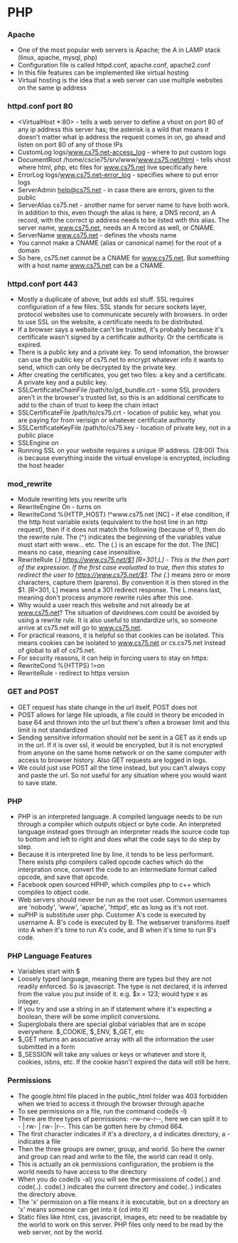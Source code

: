 # PHP

### Apache

- One of the most popular web servers is Apache; the A in LAMP stack (linux, apache, mysql, php)
- Configuration file is called httpd.conf, apache.conf, apache2.conf
- In this file features can be implemented like virtual hosting
- Virtual hosting is the idea that a web server can use multiple websites on the same ip address

### httpd.conf port 80

- <VirtualHost *:80> - tells a web server to define a vhost on port 80 of any ip address this server has; the asterisk is a wild that means it doesn't matter what ip address the request comes in on, go ahead and listen on port 80 of any of those IPs
- CustomLog logs/www.cs75.net-access_log - where to put custom logs
- DocumentRoot /home/cscie75/srv/www/www.cs75.net/html - tells vhost where html, php, etc files for www.cs75.net live specifically here
- ErrorLog logs/www.cs75.net-error_log - specifies where to put error logs
- ServerAdmin help@cs75.net - in case there are errors, given to the public
- ServerAlias cs75.net - another name for server name to have both work. In addition to this, even though the alias is here, a DNS record, an A record, with the correct ip address needs to be listed with this alias. The server name, www.cs75.net, needs an A record as well, or CNAME.
- ServerName www.cs75.net - defines the vhosts name
- You cannot make a CNAME (alias or canonical name) for the root of a domain
- So here, cs75.net cannot be a CNAME for www.cs75.net. But something with a host name www.cs75.net can be a CNAME.

### httpd.conf port 443

- Mostly a duplicate of above, but adds ssl stuff. SSL requires configuration of a few files. SSL stands for secure sockets layer, protocol websites use to communicate securely with browsers. In order to use SSL on the website, a certificate needs to be distributed.
- If a browser says a website can't be trusted, it's probably because it's certificate wasn't signed by a certificate authority. Or the certificate is expired.
- There is a public key and a private key. To send infomation, the browser can use the public key of cs75.net to encrypt whatever info it wants to send, which can only be decrypted by the private key.
- After creating the certificates, you get two files: a key and a certificate. A private key and a public key.
- SSLCertificateChainFile /path/to/gd_bundle.crt - some SSL providers aren't in the browser's trusted list, so this is an additional certificate to add to the chain of trust to keep the chain intact
- SSLCertificateFile /path/to/cs75.crt - location of public key, what you are paying for from verisign or whatever certificate authority
- SSLCertificateKeyFile /path/to/cs75.key - location of private key, not in a public place
- SSLEngine on
- Running SSL on your website requires a unique IP address. (28:00) This is because everything inside the virtual envelope is encrypted, including the host header

### mod_rewrite

- Module rewriting lets you rewrite urls
- RewriteEngine On - turns on
- RewriteCond %{HTTP_HOST} !^www\.cs75\.net [NC] - if else condition, if the http host variable exists (equivalent to the host line in an http request), then if it does not match the following (because of !), then do the rewrite rule. The (^) indicates the beginning of the variables value must start with www... etc. The (\.) is an escape for the dot. The [NC] means no case, meaning case insensitive. 
- RewriteRule (.*) https://www.cs75.net/$1 [R=301,L] - This is the then part of the expression. If the first case evaluated to true, then this states to redirect the user to https://www.cs75.net/$1. The (.*) means zero or more characters, capture them (parens). By convention it is then stored in the $1. [R=301, L] means send a 301 redirect response. The L means last, meaning don't process anymore rewrite rules after this one.
- Why would a user reach this website and not already be at www.cs75.net? The situation of davidnews.com could be avoided by using a rewrite rule. It is also useful to standardize urls, so someone arrive at cs75.net will go to www.cs75.net.
- For practical reasons, it is helpful so that cookies can be isolated. This means cookies can be isolated to www.cs75.net or cs.cs75.net instead of global to all of cs75.net.
- For security reasons, it can help in forcing users to stay on https:
- RewriteCond %{HTTPS} !=on
- RewriteRule - redirect to https version

### GET and POST

- GET request has state change in the url itself, POST does not
- POST allows for large file uploads, a file could in theory be encoded in base 64 and thrown into the url but there's often a browser limit and this limit is not standardized
- Sending sensitive information should not be sent in a GET as it ends up in the url. If it is over ssl, it would be encrypted, but it is not encrypted from anyone on the same home network or on the same computer with access to browser history. Also GET requests are logged in logs. 
- We could just use POST all the time instead, but you can't always copy and paste the url. So not useful for any situation where you would want to save state.

### PHP

- PHP is an interpreted language. A compiled language needs to be run through a compiler which outputs object or byte code. An interpreted language instead goes through an interpreter reads the source code top to bottom and left to right and does what the code says to do step by step. 
- Because it is interpreted line by line, it tends to be less performant. There exists php compilers called opcode caches which do the interpration once, convert the code to an intermediate format called opcode, and save that opcode. 
- Facebook open sourced HPHP, which compiles php to c++ which compiles to object code.
- Web servers should never be run as the root user. Common usernames are 'nobody', 'www', 'apache', 'httpd', etc as long as it's not root.
- suPHP is substitute user php. Customer A's code is executed by username A. B's code is executed by B. The webserver transforms itself into A when it's time to run A's code, and B when it's time to run B's code.

### PHP Language Features

- Variables start with $
- Loosely typed language, meaning there are types but they are not readily enforced. So is javascript. The type is not declared, it is inferred from the value you put inside of it. e.g. $x = 123; would type x as integer.
- If you try and use a string in an if statement where it's expecting a boolean, there will be some implicit conversions.
- Superglobals there are special global variables that are in scope everywhere. $_COOKIE, $_ENV, $_GET, etc 
- $_GET returns an associative array with all the information the user submitted in a form 
- $_SESSION will take any values or keys or whatever and store it, cookies, isbns, etc. If the cookie hasn't expired the data will still be here.

### Permissions

- The google.html file placed in the public_html folder was 403 forbidden when we tried to access it through the browser through apache
- To see permissions on a file, run the command code(ls -l)
- There are three types of permissions: -rw-rw-r--, here we can split it to - | rw- | rw- |r--. This can be gotten here by chmod 664.
- The first character indicates if it's a directory, a d indicates directory, a - indicates a file
- Then the three groups are owner, group, and world. So here the owner and group can read and write to the file, the world can read it only.
- This is actually an ok permissions configuration, the problem is the world needs to have access to the directory
- When you do code(ls -al) you will see the permissions of code(.) and code(..). code(.) indicates the current directory and code(..) indicates the directory above.
- The 'x' permission on a file means it is executable, but on a directory an 'x' means someone can get into it (cd into it)
- Static files like html, css, javascript, images, etc need to be readable by the world to work on this server. PHP files only need to be read by the web server, not by the world. 